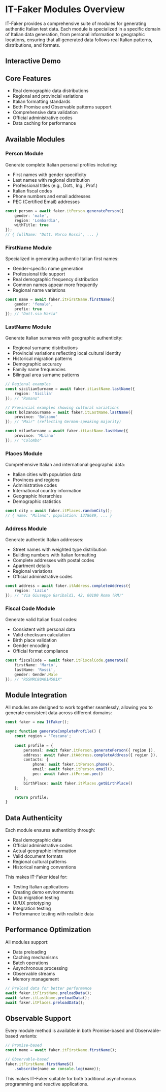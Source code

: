 
# IT-Faker Modules Overview

IT-Faker provides a comprehensive suite of modules for generating authentic Italian test data. Each module is specialized in a specific domain of Italian data generation, from personal information to geographic locations, ensuring that all generated data follows real Italian patterns, distributions, and formats.

<script setup>
import PersonDemo from '../.vitepress/theme/components/PersonDemo.vue'
</script>

## Interactive Demo

<ClientOnly>
  <PersonDemo />
</ClientOnly>

## Core Features

- Real demographic data distributions
- Regional and provincial variations
- Italian formatting standards
- Both Promise and Observable patterns support
- Comprehensive data validation
- Official administrative codes
- Data caching for performance

## Available Modules

### Person Module
Generate complete Italian personal profiles including:
- First names with gender specificity
- Last names with regional distribution
- Professional titles (e.g., Dott., Ing., Prof.)
- Italian fiscal codes
- Phone numbers and email addresses
- PEC (Certified Email) addresses

```typescript
const person = await faker.itPerson.generatePerson({
    gender: 'male',
    region: 'Lombardia',
    withTitle: true
});
// { fullName: "Dott. Marco Rossi", ... }
```

### FirstName Module
Specialized in generating authentic Italian first names:
- Gender-specific name generation
- Professional title support
- Real demographic frequency distribution
- Common names appear more frequently
- Regional name variations

```typescript
const name = await faker.itFirstName.firstName({
    gender: 'female',
    prefix: true
}); // "Dott.ssa Maria"
```

### LastName Module
Generate Italian surnames with geographic authenticity:
- Regional surname distributions
- Provincial variations reflecting local cultural identity
- Historical migration patterns
- Demographic accuracy
- Family name frequencies
- Bilingual area surname patterns

```typescript
// Regional examples
const sicilianSurname = await faker.itLastName.lastName({
    region: 'Sicilia'
}); // "Romano"

// Provincial examples showing cultural variations
const bolzanoSurname = await faker.itLastName.lastName({
    province: 'Bolzano'
}); // "Mair" (reflecting German-speaking majority)

const milanSurname = await faker.itLastName.lastName({
    province: 'Milano'
}); // "Colombo"
```

### Places Module
Comprehensive Italian and international geographic data:
- Italian cities with population data
- Provinces and regions
- Administrative codes
- International country information
- Geographic hierarchies
- Demographic statistics

```typescript
const city = await faker.itPlaces.randomCity();
// { name: "Milano", population: 1378689, ... }
```

### Address Module
Generate authentic Italian addresses:
- Street names with weighted type distribution
- Building numbers with Italian formatting
- Complete addresses with postal codes
- Apartment details
- Regional variations
- Official administrative codes

```typescript
const address = await faker.itAddress.completeAddress({
    region: 'Lazio'
}); // "Via Giuseppe Garibaldi, 42, 00100 Roma (RM)"
```

### Fiscal Code Module
Generate valid Italian fiscal codes:
- Consistent with personal data
- Valid checksum calculation
- Birth place validation
- Gender encoding
- Official format compliance

```typescript
const fiscalCode = await faker.itFiscalCode.generate({
    firstName: 'Mario',
    lastName: 'Rossi',
    gender: Gender.Male
}); // "RSSMRC80A01H501X"
```

## Module Integration

All modules are designed to work together seamlessly, allowing you to generate consistent data across different domains:

```typescript
const faker = new ItFaker();

async function generateCompleteProfile() {
    const region = 'Toscana';
    
    const profile = {
        personal: await faker.itPerson.generatePerson({ region }),
        address: await faker.itAddress.completeAddress({ region }),
        contacts: {
            phone: await faker.itPerson.phone(),
            email: await faker.itPerson.email(),
            pec: await faker.itPerson.pec()
        },
        birthPlace: await faker.itPlaces.getBirthPlace()
    };

    return profile;
}
```

## Data Authenticity

Each module ensures authenticity through:
- Real demographic data
- Official administrative codes
- Actual geographic information
- Valid document formats
- Regional cultural patterns
- Historical naming conventions

This makes IT-Faker ideal for:
- Testing Italian applications
- Creating demo environments
- Data migration testing
- UI/UX prototyping
- Integration testing
- Performance testing with realistic data

## Performance Optimization

All modules support:
- Data preloading
- Caching mechanisms
- Batch operations
- Asynchronous processing
- Observable streams
- Memory management

```typescript
// Preload data for better performance
await faker.itFirstName.preloadData();
await faker.itLastName.preloadData();
await faker.itPlaces.preloadData();
```

## Observable Support

Every module method is available in both Promise-based and Observable-based variants:

```typescript
// Promise-based
const name = await faker.itFirstName.firstName();

// Observable-based
faker.itFirstName.firstName$()
    .subscribe(name => console.log(name));
```

This makes IT-Faker suitable for both traditional asynchronous programming and reactive applications.